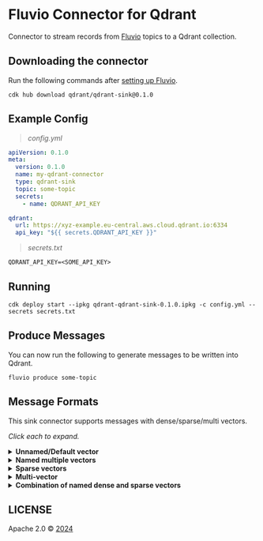 # Fluvio Connector for Qdrant

Connector to stream records from [Fluvio](https://www.fluvio.io/) topics to a Qdrant collection.

## Downloading the connector

Run the following commands after [setting up Fluvio](https://www.fluvio.io/docs/fluvio/quickstart).

```
cdk hub download qdrant/qdrant-sink@0.1.0
```

## Example Config

> _config.yml_

```yaml
apiVersion: 0.1.0
meta:
  version: 0.1.0
  name: my-qdrant-connector
  type: qdrant-sink
  topic: some-topic
  secrets:
    - name: QDRANT_API_KEY

qdrant:
  url: https://xyz-example.eu-central.aws.cloud.qdrant.io:6334
  api_key: "${{ secrets.QDRANT_API_KEY }}"
```

> _secrets.txt_

```text
QDRANT_API_KEY=<SOME_API_KEY>
```

## Running

```
cdk deploy start --ipkg qdrant-qdrant-sink-0.1.0.ipkg -c config.yml --secrets secrets.txt
```

## Produce Messages

You can now run the following to generate messages to be written into Qdrant.

```
fluvio produce some-topic
```

## Message Formats

This sink connector supports messages with dense/sparse/multi vectors.

_Click each to expand._

<details>
  <summary><b>Unnamed/Default vector</b></summary>

Reference: [Creating a collection with a default vector](https://qdrant.tech/documentation/concepts/collections/#create-a-collection).

```json
{
    "collection_name": "{collection_name}",
    "id": 1,
    "vectors": [
        0.1,
        0.2,
        0.3,
        0.4,
        0.5,
        0.6,
        0.7,
        0.8
    ],
    "payload": {
        "name": "fluvio",
        "description": "Solution for distributed stream processing",
        "url": "https://www.fluvio.io/"
    }
}
```

</details>

<details>
  <summary><b>Named multiple vectors</b></summary>

Reference: [Creating a collection with multiple vectors](https://qdrant.tech/documentation/concepts/collections/#collection-with-multiple-vectors).

```json
{
    "collection_name": "{collection_name}",
    "id": 1,
    "vectors": {
        "some-dense": [
            0.1,
            0.2,
            0.3,
            0.4,
            0.5,
            0.6,
            0.7,
            0.8
        ],
        "some-other-dense": [
            0.1,
            0.2,
            0.3,
            0.4,
            0.5,
            0.6,
            0.7,
            0.8
        ]
    },
    "payload": {
        "name": "fluvio",
        "description": "Solution for distributed stream processing",
        "url": "https://www.fluvio.io/"
    }
}
```

</details>

<details>
  <summary><b>Sparse vectors</b></summary>

Reference: [Creating a collection with sparse vectors](https://qdrant.tech/documentation/concepts/collections/#collection-with-sparse-vectors).

```json
{
    "collection_name": "{collection_name}",
    "id": 1,
    "vectors": {
        "some-sparse": {
            "indices": [
                0,
                1,
                2,
                3,
                4,
                5,
                6,
                7,
                8,
                9
            ],
            "values": [
                0.1,
                0.2,
                0.3,
                0.4,
                0.5,
                0.6,
                0.7,
                0.8,
                0.9,
                1.0
            ]
        }
    },
    "payload": {
        "name": "fluvio",
        "description": "Solution for distributed stream processing",
        "url": "https://www.fluvio.io/"
    }
}
```

</details>

<details>
  <summary><b>Multi-vector</b></summary>

```json
{
    "collection_name": "{collection_name}",
    "id": 1,
    "vectors": {
        "some-multi": [
            [
                0.1,
                0.2,
                0.3,
                0.4,
                0.5,
                0.6,
                0.7,
                0.8,
                0.9,
                1.0
            ],
            [
                1.0,
                0.9,
                0.8,
                0.5,
                0.4,
                0.8,
                0.6,
                0.4,
                0.2,
                0.1
            ]
        ]
    },
    "payload": {
        "name": "fluvio",
        "description": "Solution for distributed stream processing",
        "url": "https://www.fluvio.io/"
    }
}
```

</details>

<details>
  <summary><b>Combination of named dense and sparse vectors</b></summary>

Reference:

- [Creating a collection with multiple vectors](https://qdrant.tech/documentation/concepts/collections/#collection-with-multiple-vectors).

- [Creating a collection with sparse vectors](https://qdrant.tech/documentation/concepts/collections/#collection-with-sparse-vectors).

```json
{
    "collection_name": "{collection_name}",
    "id": "a10435b5-2a58-427a-a3a0-a5d845b147b7",
    "vectors": {
        "some-other-dense": [
            0.1,
            0.2,
            0.3,
            0.4,
            0.5,
            0.6,
            0.7,
            0.8
        ],
        "some-sparse": {
            "indices": [
                0,
                1,
                2,
                3,
                4,
                5,
                6,
                7,
                8,
                9
            ],
            "values": [
                0.1,
                0.2,
                0.3,
                0.4,
                0.5,
                0.6,
                0.7,
                0.8,
                0.9,
                1.0
            ]
        }
    },
    "payload": {
        "name": "fluvio",
        "description": "Solution for distributed stream processing",
        "url": "https://www.fluvio.io/"
    }
}
```

</details>

## LICENSE

Apache 2.0 © [2024](https://github.com/qdrant/qdrant-fluvio/blob/master/LICENSE)
